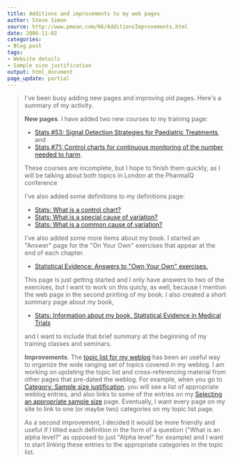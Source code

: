 ```yaml
---
title: Additions and improvements to my web pages
author: Steve Simon
source: http://www.pmean.com/06/AdditionsImprovements.html
date: 2006-11-02
categories:
- Blog post
tags:
- Website details
- Sample size justification
output: html_document
page_update: partial
---
```

> I've been busy adding new pages and improving old pages. Here's a
> summary of my activity.
>
> **New pages**. I have added two new courses to my training page:
>
> -   [Stats \#53: Signal Detection Strategies for Paediatric
>     Treatments](../training/hand53.asp), and
> -   [Stats \#71: Control charts for continuous monitoring of the
>     number needed to harm](../training/hand71.asp).
>
> These courses are incomplete, but I hope to finish them quickly, as I
> will be talking about both topics in London at the PharmaIQ conference
>
> I've also added some definitions to my definitions page:
>
> -   [Stats: What is a control
>     chart?](www.childrensmercy.org/definitions/ControlChart.htm)
> -   [Stats: What is a special cause of
>     variation?](www.childrensmercy.org/definitions/SpecialCause.htm)
> -   [Stats: What is a common cause of
>     variation?](www.childrensmercy.org/definitions/CommonCause.htm)
>
> I've also added some more items about my book. I started an
> "Answer" page for the "On Your Own" exercises that appear at the
> end of each chapter.
>
> -   [Statistical Evidence: Answers to "Own Your Own"
>     exercises.](../evidence/answers.asp)
>
> This page is just getting started and I only have answers to two of
> the exercises, but I want to work on this quicly, as well, because I
> mention the web page in the second printing of my book. I also created
> a short summary page about my book,
>
> -   [Stats: Information about my book, Statistical Evidence in Medical
>     Trials](../training/extras/book.htm)
>
> and I want to include that brief summary at the beginning of my
> training classes and seminars.
>
> **Improvements**. The [topic list for my weblog](../TopicList.html)
> has been an useful way to organize the wide ranging set of topics
> covered in my weblog. I am working on updating the topic list and
> cross-referencing material from other pages that pre-dated the weblog.
> For example, when you go to [Category: Sample size
> justification](../category/SampleSizeJustification.html), you will see
> a list of appropriate weblog entries, and also links to some of the
> entries on my [Selecting an appropriate sample size](../size.asp)
> page. Eventually, I want every page on my site to link to one (or
> maybe two) categories on my topic list page.
>
> As a second improvement, I decided it would be more friendly and
> useful if I titled each definition in the form of a question ("What
> is an alpha level?" as opposed to just "Alpha level" for example)
> and I want to start linking these entries to the appropriate
> categories in the topic list.

